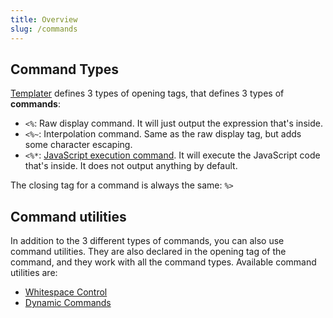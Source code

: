 ```yaml
---
title: Overview
slug: /commands
---
```


## Command Types

[Templater](https://github.com/SilentVoid13/Templater) defines 3 types of opening tags, that defines 3 types of **commands**:

- `<%`:  Raw display command. It will just output the expression that's inside.
- `<%~`: Interpolation command. Same as the raw display tag, but adds some character escaping.
- `<%*`: [JavaScript execution command](commands/execution-command). It will execute the JavaScript code that's inside. It does not output anything by default.

The closing tag for a command is always the same: `%>`

## Command utilities

In addition to the 3 different types of commands, you can also use command utilities. They are also declared in the opening tag of the command, and they work with all the command types. Available command utilities are:

- [Whitespace Control](commands/whitespace-control)
- [Dynamic Commands](commands/dynamic-command)

